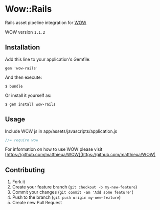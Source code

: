 # Wow::Rails

Rails asset pipeline integration for [WOW](https://github.com/matthieua/WOW)

WOW version `1.1.2`

## Installation

Add this line to your application's Gemfile:

    gem 'wow-rails'

And then execute:

    $ bundle

Or install it yourself as:

    $ gem install wow-rails

## Usage

Include WOW js in app/assets/javascripts/application.js
  
```javascript
//= require wow
```
For information on how to use WOW please visit [https://github.com/matthieua/WOW](https://github.com/matthieua/WOW)

## Contributing

1. Fork it
2. Create your feature branch (`git checkout -b my-new-feature`)
3. Commit your changes (`git commit -am 'Add some feature'`)
4. Push to the branch (`git push origin my-new-feature`)
5. Create new Pull Request
